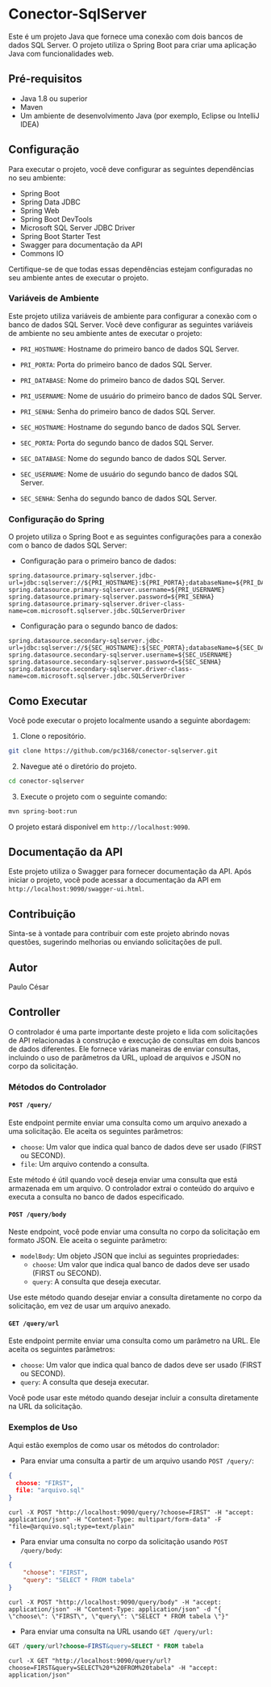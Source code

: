 # Conector-SqlServer
Este é um projeto Java que fornece uma conexão com dois bancos de dados SQL Server. O projeto utiliza o Spring Boot para criar uma aplicação Java com funcionalidades web.

## Pré-requisitos
- Java 1.8 ou superior
- Maven
- Um ambiente de desenvolvimento Java (por exemplo, Eclipse ou IntelliJ IDEA)

## Configuração
Para executar o projeto, você deve configurar as seguintes dependências no seu ambiente:

- Spring Boot
- Spring Data JDBC
- Spring Web
- Spring Boot DevTools
- Microsoft SQL Server JDBC Driver
- Spring Boot Starter Test
- Swagger para documentação da API
- Commons IO

Certifique-se de que todas essas dependências estejam configuradas no seu ambiente antes de executar o projeto.

### Variáveis de Ambiente

Este projeto utiliza variáveis de ambiente para configurar a conexão com o banco de dados SQL Server. Você deve configurar as seguintes variáveis de ambiente no seu ambiente antes de executar o projeto:

- `PRI_HOSTNAME`: Hostname do primeiro banco de dados SQL Server.
- `PRI_PORTA`: Porta do primeiro banco de dados SQL Server.
- `PRI_DATABASE`: Nome do primeiro banco de dados SQL Server.
- `PRI_USERNAME`: Nome de usuário do primeiro banco de dados SQL Server.
- `PRI_SENHA`: Senha do primeiro banco de dados SQL Server.

- `SEC_HOSTNAME`: Hostname do segundo banco de dados SQL Server.
- `SEC_PORTA`: Porta do segundo banco de dados SQL Server.
- `SEC_DATABASE`: Nome do segundo banco de dados SQL Server.
- `SEC_USERNAME`: Nome de usuário do segundo banco de dados SQL Server.
- `SEC_SENHA`: Senha do segundo banco de dados SQL Server.

### Configuração do Spring

O projeto utiliza o Spring Boot e as seguintes configurações para a conexão com o banco de dados SQL Server:

- Configuração para o primeiro banco de dados:

```properties
spring.datasource.primary-sqlserver.jdbc-url=jdbc:sqlserver://${PRI_HOSTNAME}:${PRI_PORTA};databaseName=${PRI_DATABASE};encrypt=true;trustServerCertificate=true
spring.datasource.primary-sqlserver.username=${PRI_USERNAME}
spring.datasource.primary-sqlserver.password=${PRI_SENHA}
spring.datasource.primary-sqlserver.driver-class-name=com.microsoft.sqlserver.jdbc.SQLServerDriver
```
- Configuração para o segundo banco de dados:
```properties
spring.datasource.secondary-sqlserver.jdbc-url=jdbc:sqlserver://${SEC_HOSTNAME}:${SEC_PORTA};databaseName=${SEC_DATABASE};encrypt=true;trustServerCertificate=true
spring.datasource.secondary-sqlserver.username=${SEC_USERNAME}
spring.datasource.secondary-sqlserver.password=${SEC_SENHA}
spring.datasource.secondary-sqlserver.driver-class-name=com.microsoft.sqlserver.jdbc.SQLServerDriver
```

## Como Executar
Você pode executar o projeto localmente usando a seguinte abordagem:

1. Clone o repositório.

```bash
git clone https://github.com/pc3168/conector-sqlserver.git
```

2. Navegue até o diretório do projeto.

```bash
cd conector-sqlserver
```
3. Execute o projeto com o seguinte comando:

```bash
mvn spring-boot:run
```

O projeto estará disponível em ```http://localhost:9090```.

## Documentação da API
Este projeto utiliza o Swagger para fornecer documentação da API. Após iniciar o projeto, você pode acessar a documentação da API em ```http://localhost:9090/swagger-ui.html```.

## Contribuição
Sinta-se à vontade para contribuir com este projeto abrindo novas questões, sugerindo melhorias ou enviando solicitações de pull.

## Autor
Paulo César

## Controller

O controlador é uma parte importante deste projeto e lida com solicitações de API relacionadas à construção e execução de consultas em dois bancos de dados diferentes. Ele fornece várias maneiras de enviar consultas, incluindo o uso de parâmetros da URL, upload de arquivos e JSON no corpo da solicitação.

### Métodos do Controlador

#### `POST /query/`

Este endpoint permite enviar uma consulta como um arquivo anexado a uma solicitação. Ele aceita os seguintes parâmetros:

- `choose`: Um valor que indica qual banco de dados deve ser usado (FIRST ou SECOND).
- `file`: Um arquivo contendo a consulta.

Este método é útil quando você deseja enviar uma consulta que está armazenada em um arquivo. O controlador extrai o conteúdo do arquivo e executa a consulta no banco de dados especificado.

#### `POST /query/body`

Neste endpoint, você pode enviar uma consulta no corpo da solicitação em formato JSON. Ele aceita o seguinte parâmetro:

- `modelBody`: Um objeto JSON que inclui as seguintes propriedades:
  - `choose`: Um valor que indica qual banco de dados deve ser usado (FIRST ou SECOND).
  - `query`: A consulta que deseja executar.

Use este método quando desejar enviar a consulta diretamente no corpo da solicitação, em vez de usar um arquivo anexado.

#### `GET /query/url`

Este endpoint permite enviar uma consulta como um parâmetro na URL. Ele aceita os seguintes parâmetros:

- `choose`: Um valor que indica qual banco de dados deve ser usado (FIRST ou SECOND).
- `query`: A consulta que deseja executar.

Você pode usar este método quando desejar incluir a consulta diretamente na URL da solicitação.

### Exemplos de Uso

Aqui estão exemplos de como usar os métodos do controlador:

- Para enviar uma consulta a partir de um arquivo usando `POST /query/`:

```json
{
  choose: "FIRST",
  file: "arquivo.sql"  
} 
```
```curl
curl -X POST "http://localhost:9090/query/?choose=FIRST" -H "accept: application/json" -H "Content-Type: multipart/form-data" -F "file=@arquivo.sql;type=text/plain"
```


- Para enviar uma consulta no corpo da solicitação usando `POST /query/body`:
```json
{
    "choose": "FIRST",
    "query": "SELECT * FROM tabela"
}
```
```curl
curl -X POST "http://localhost:9090/query/body" -H "accept: application/json" -H "Content-Type: application/json" -d "{ \"choose\": \"FIRST\", \"query\": \"SELECT * FROM tabela \"}"
```

- Para enviar uma consulta na URL usando `GET /query/url:`
```sql
GET /query/url?choose=FIRST&query=SELECT * FROM tabela
```
```curl
curl -X GET "http://localhost:9090/query/url?choose=FIRST&query=SELECT%20*%20FROM%20tabela" -H "accept: application/json"
```